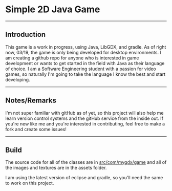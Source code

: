# Simple 2D Java Game

***

## Introduction

This game is a work in progress, using Java, LibGDX, and gradle. As of right now, 03/19, the game 
is only being developed for desktop environments. I am creating a github repo for anyone who is interested in game
development or wants to get started in the field with Java as their language of choice. I am a Software Engineering student
with a passion for video games, so naturally I'm going to take the language I know the best and start developing. 

***

## Notes/Remarks

I'm not super familiar with gitHub as of yet, so this project will also help me learn version control systems and the
gitHub service from the inside out. If you're new like me and you're interested in contributing, feel free to make a fork and create some issues! 

***

## Build

The source code for all of the classes are in [src/com/mygdx/game](https://github.com/Farmerjoe12/Simple2DJavaGame/tree/master/2DGame/core/src/com/mygdx/game)
and all of the images and textures are in the assets folder.

I am using the latest version of eclipse and gradle, so you'll need the same to work on this project.

